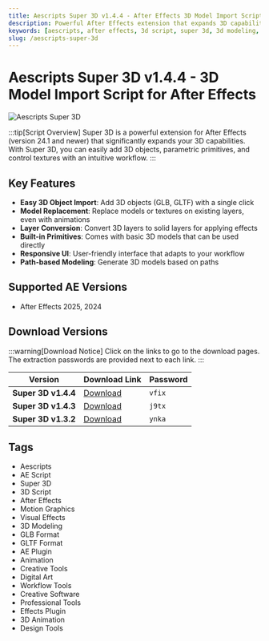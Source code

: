 ```yaml
---
title: Aescripts Super 3D v1.4.4 - After Effects 3D Model Import Script
description: Powerful After Effects extension that expands 3D capabilities. Easily add 3D objects, parametric primitives, and control textures. Supports GLB and GLTF formats.
keywords: [aescripts, after effects, 3d script, super 3d, 3d modeling, glb, gltf, ae plugin, motion graphics, visual effects]
slug: /aescripts-super-3d
---
```


<!-- Above is frontmatter Part - generated based on content to meet Google SEO requirements, balancing automation efficiency with Google's E-E-A-T principles -->

# Aescripts Super 3D v1.4.4 - 3D Model Import Script for After Effects

![Aescripts Super 3D](https://www.gfxcamp.com/wp-content/uploads/2024/04/Super-3D.jpg)

:::tip[Script Overview]
Super 3D is a powerful extension for After Effects (version 24.1 and newer) that significantly expands your 3D capabilities. With Super 3D, you can easily add 3D objects, parametric primitives, and control textures with an intuitive workflow.
:::

## Key Features

- **Easy 3D Object Import**: Add 3D objects (GLB, GLTF) with a single click
- **Model Replacement**: Replace models or textures on existing layers, even with animations
- **Layer Conversion**: Convert 3D layers to solid layers for applying effects
- **Built-in Primitives**: Comes with basic 3D models that can be used directly
- **Responsive UI**: User-friendly interface that adapts to your workflow
- **Path-based Modeling**: Generate 3D models based on paths

## Supported AE Versions

- After Effects 2025, 2024

## Download Versions

:::warning[Download Notice]
Click on the links to go to the download pages. The extraction passwords are provided next to each link.
:::

| Version | Download Link | Password |
|---------|---------------|----------|
| **Super 3D v1.4.4** | [Download](https://pan.baidu.com/s/1u2_iXDnvZi7GrOUDRMqisg?pwd=vfix) | `vfix` |
| **Super 3D v1.4.3** | [Download](https://pan.baidu.com/s/1mZGE0kNUjAP6NOqLJjOqkw?pwd=j9tx) | `j9tx` |
| **Super 3D v1.3.2** | [Download](https://pan.baidu.com/s/1GRIvVOMXxauAJ-MT_b1zLQ?pwd=ynka) | `ynka` |

## Tags

- Aescripts
- AE Script
- Super 3D
- 3D Script
- After Effects
- Motion Graphics
- Visual Effects
- 3D Modeling
- GLB Format
- GLTF Format
- AE Plugin
- Animation
- Creative Tools
- Digital Art
- Workflow Tools
- Creative Software
- Professional Tools
- Effects Plugin
- 3D Animation
- Design Tools
